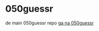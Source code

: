 # 050guessr
de main 050guessr repo
[ga na 050guessr](https://050guessr.github.io/050guessr/daily_1.html)
